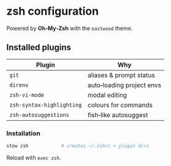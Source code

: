 # zsh configuration

Powered by **Oh‑My‑Zsh** with the `eastwood` theme.

## Installed plugins

| Plugin                    | Why                       |
| ------------------------- | ------------------------- |
| `git`                     | aliases & prompt status   |
| `direnv`                  | auto‑loading project envs |
| `zsh-vi-mode`             | modal editing             |
| `zsh-syntax-highlighting` | colours for commands      |
| `zsh-autosuggestions`     | fish‑like autosuggest     |

### Installation

```bash
stow zsh            # creates ~/.zshrc + plugin dirs
```

Reload with `exec zsh`.
